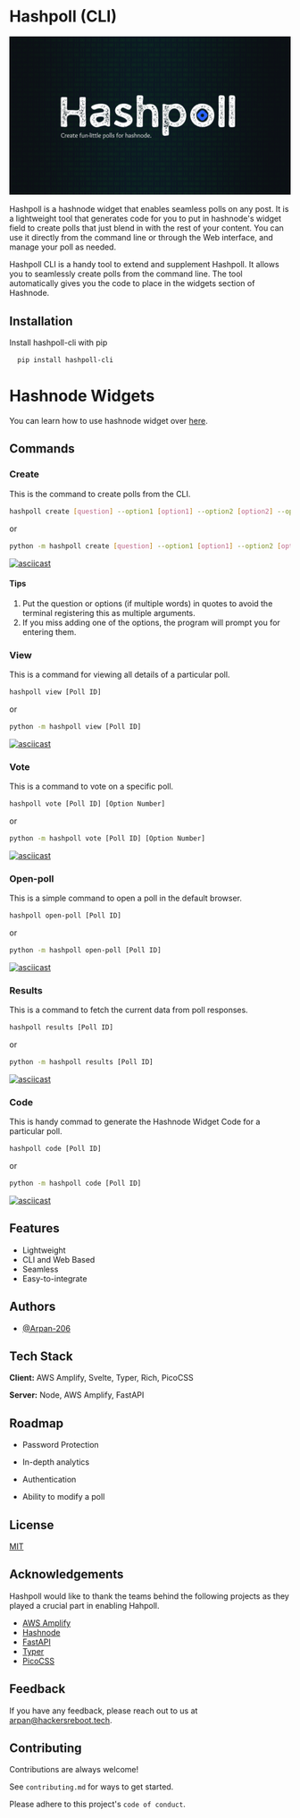 # Hashpoll (CLI)

![Hashpoll Banner](assets/Hashpoll.png)

Hashpoll is a hashnode widget that enables seamless polls on any post. It is a lightweight tool that generates code for you to put in hashnode's widget field to create polls that just blend in with the rest of your content. You can use it directly from the command line or through the Web interface, and manage your poll as needed.

Hashpoll CLI is a handy tool to extend and supplement Hashpoll. It allows you to seamlessly create polls from the command line. The tool automatically gives you the code to place in the widgets section of Hashnode. 

## Installation

Install hashpoll-cli with pip

```bash
  pip install hashpoll-cli
```
    
# Hashnode Widgets

You can learn how to use hashnode widget over [here](https://townhall.hashnode.com/hashnode-widgets).
## Commands

### Create
This is the command to create polls from the CLI.  

```bash
hashpoll create [question] --option1 [option1] --option2 [option2] --option3 [option3] --option4 [option4]
```
or
```bash
python -m hashpoll create [question] --option1 [option1] --option2 [option2] --option3 [option3] --option4 [option4]
```

[![asciicast](https://asciinema.org/a/pZfU2ZIyot72RmtSD6yzfSioz.svg)](https://asciinema.org/a/pZfU2ZIyot72RmtSD6yzfSioz)

#### Tips
1. Put the question or options (if multiple words) in quotes to avoid the terminal registering this as multiple arguments.
2. If you miss adding one of the options, the program will prompt you for entering them.

### View
This is a command for viewing all details of a particular poll.

```bash
hashpoll view [Poll ID]
```

or 

```bash
python -m hashpoll view [Poll ID]
```

[![asciicast](https://asciinema.org/a/LHrMNStGjVkRMP4hbGu5otF0L.svg)](https://asciinema.org/a/LHrMNStGjVkRMP4hbGu5otF0L)

### Vote
This is a command to vote on a specific poll.

```bash
hashpoll vote [Poll ID] [Option Number]
```

or

```bash
python -m hashpoll vote [Poll ID] [Option Number]
```

[![asciicast](https://asciinema.org/a/1FDpi9gaVHZqeaLuxKAnjXecg.svg)](https://asciinema.org/a/1FDpi9gaVHZqeaLuxKAnjXecg)

### Open-poll
This is a simple command to open a poll in the default browser.

```bash
hashpoll open-poll [Poll ID]
```

or

```bash
python -m hashpoll open-poll [Poll ID]
```

[![asciicast](https://asciinema.org/a/wA9D9Smrwx3H1dVkiaXZ1FzWC.svg)](https://asciinema.org/a/wA9D9Smrwx3H1dVkiaXZ1FzWC)

### Results
This is a command to fetch the current data from poll responses.

```bash
hashpoll results [Poll ID]
```

or

```bash
python -m hashpoll results [Poll ID]
```

[![asciicast](https://asciinema.org/a/p455OvYTuy6e7Q9bECDWWDkbT.svg)](https://asciinema.org/a/p455OvYTuy6e7Q9bECDWWDkbT)

### Code
This is handy commad to generate the Hashnode Widget Code for a particular poll.

```bash
hashpoll code [Poll ID]
```

or 

```bash
python -m hashpoll code [Poll ID]
```

[![asciicast](https://asciinema.org/a/0R0xeOpRnSphSxKHOvVNcq2uR.svg)](https://asciinema.org/a/0R0xeOpRnSphSxKHOvVNcq2uR)
## Features

- Lightweight
- CLI and Web Based
- Seamless
- Easy-to-integrate


## Authors

- [@Arpan-206](https://github.com/Arpan-206)


## Tech Stack

**Client:** AWS Amplify, Svelte, Typer, Rich, PicoCSS

**Server:** Node, AWS Amplify, FastAPI

## Roadmap

- Password Protection

- In-depth analytics

- Authentication

- Ability to modify a poll


## License

[MIT](https://choosealicense.com/licenses/mit/)


## Acknowledgements

Hashpoll would like to thank the teams behind the following projects as they played a crucial part in enabling Hahpoll.

 - [AWS Amplify](https://aws.amazon.com/amplify/)
 - [Hashnode](https://hashnode.com/)
 - [FastAPI](https://fastapi.tiangolo.com/)
 - [Typer](https://typer.tiangolo.com/)
 - [PicoCSS](https://picocss.com/)


## Feedback

If you have any feedback, please reach out to us at [arpan@hackersreboot.tech](mailto:arpan@hackersreboot.tech).


## Contributing

Contributions are always welcome!

See `contributing.md` for ways to get started.

Please adhere to this project's `code of conduct`.
